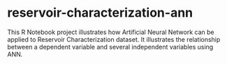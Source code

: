 # reservoir-characterization-ann
This R Notebook project illustrates how Artificial Neural Network can be applied to Reservoir Characterization dataset. It illustrates the relationship between a dependent variable and several independent variables using ANN. 
